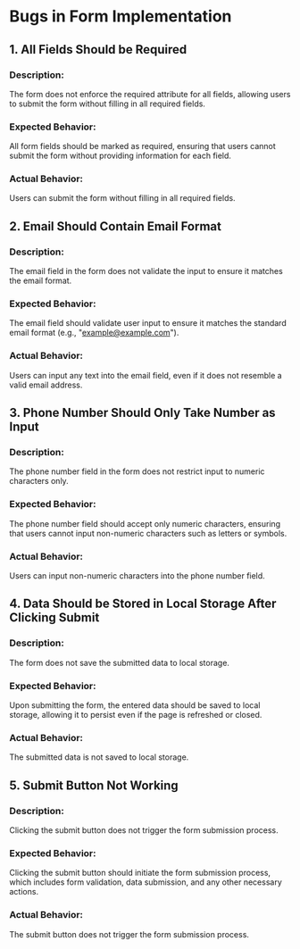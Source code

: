 # Bugs in Form Implementation

## 1. All Fields Should be Required

### Description:
The form does not enforce the required attribute for all fields, allowing users to submit the form without filling in all required fields.

### Expected Behavior:
All form fields should be marked as required, ensuring that users cannot submit the form without providing information for each field.

### Actual Behavior:
Users can submit the form without filling in all required fields.

## 2. Email Should Contain Email Format

### Description:
The email field in the form does not validate the input to ensure it matches the email format.

### Expected Behavior:
The email field should validate user input to ensure it matches the standard email format (e.g., "example@example.com").

### Actual Behavior:
Users can input any text into the email field, even if it does not resemble a valid email address.

## 3. Phone Number Should Only Take Number as Input

### Description:
The phone number field in the form does not restrict input to numeric characters only.

### Expected Behavior:
The phone number field should accept only numeric characters, ensuring that users cannot input non-numeric characters such as letters or symbols.

### Actual Behavior:
Users can input non-numeric characters into the phone number field.

## 4. Data Should be Stored in Local Storage After Clicking Submit

### Description:
The form does not save the submitted data to local storage.

### Expected Behavior:
Upon submitting the form, the entered data should be saved to local storage, allowing it to persist even if the page is refreshed or closed.

### Actual Behavior:
The submitted data is not saved to local storage.

## 5. Submit Button Not Working

### Description:
Clicking the submit button does not trigger the form submission process.

### Expected Behavior:
Clicking the submit button should initiate the form submission process, which includes form validation, data submission, and any other necessary actions.

### Actual Behavior:
The submit button does not trigger the form submission process.